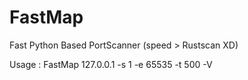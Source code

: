 # FastMap
Fast Python Based PortScanner (speed > Rustscan XD)

Usage :
FastMap 127.0.0.1  -s 1 -e 65535 -t 500 -V 


